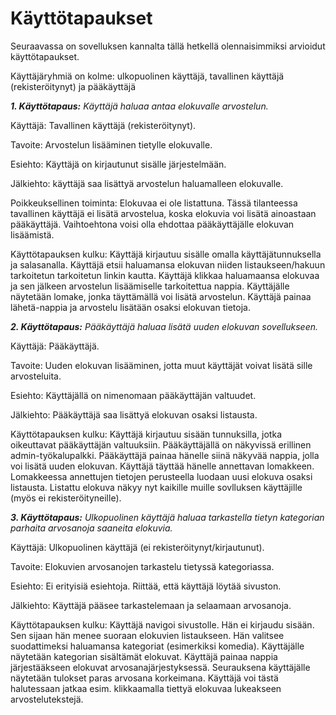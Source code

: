 # Käyttötapaukset

Seuraavassa on sovelluksen kannalta tällä hetkellä olennaisimmiksi arvioidut käyttötapaukset.

Käyttäjäryhmiä on kolme: ulkopuolinen käyttäjä, tavallinen käyttäjä (rekisteröitynyt) ja pääkäyttäjä

***1. Käyttötapaus:** Käyttäjä haluaa antaa elokuvalle arvostelun.*

Käyttäjä: Tavallinen käyttäjä (rekisteröitynyt).

Tavoite: Arvostelun lisääminen tietylle elokuvalle.

Esiehto: Käyttäjä on kirjautunut sisälle järjestelmään. 

Jälkiehto: käyttäjä saa lisättyä arvostelun haluamalleen elokuvalle.

Poikkeuksellinen toiminta: Elokuvaa ei ole listattuna. Tässä tilanteessa tavallinen käyttäjä ei lisätä arvostelua, koska elokuvia voi lisätä ainoastaan pääkäyttäjä. Vaihtoehtona voisi olla ehdottaa pääkäyttäjälle elokuvan lisäämistä.

Käyttötapauksen kulku: Käyttäjä kirjautuu sisälle omalla käyttäjätunnuksella ja salasanalla. Käyttäjä etsii haluamansa elokuvan niiden listaukseen/hakuun tarkoitetun tarkoitetun linkin kautta. Käyttäjä klikkaa haluamaansa elokuvaa ja sen jälkeen arvostelun lisäämiselle tarkoitettua nappia. Käyttäjälle näytetään lomake, jonka täyttämällä voi lisätä arvostelun. Käyttäjä painaa lähetä-nappia ja arvostelu lisätään osaksi elokuvan tietoja.

***2. Käyttötapaus:** Pääkäyttäjä haluaa lisätä uuden elokuvan sovellukseen.*

Käyttäjä: Pääkäyttäjä.

Tavoite: Uuden elokuvan lisääminen, jotta muut käyttäjät voivat lisätä sille arvosteluita.

Esiehto: Käyttäjällä on nimenomaan pääkäyttäjän valtuudet.

Jälkiehto: Pääkäyttäjä saa lisättyä elokuvan osaksi listausta.

Käyttötapauksen kulku: Käyttäjä kirjautuu sisään tunnuksilla, jotka oikeuttavat pääkäyttäjän valtuuksiin. Pääkäyttäjällä on näkyvissä erillinen admin-työkalupalkki. Pääkäyttäjä painaa hänelle siinä näkyvää nappia, jolla voi lisätä uuden elokuvan. Käyttäjä täyttää hänelle annettavan lomakkeen. Lomakkeessa annettujen tietojen perusteella luodaan uusi elokuva osaksi listausta. Listattu elokuva näkyy nyt kaikille muille sovlluksen käyttäjille (myös ei rekisteröityneille).

***3. Käyttötapaus:** Ulkopuolinen käyttäjä haluaa tarkastella tietyn kategorian parhaita arvosanoja saaneita elokuvia.*

Käyttäjä: Ulkopuolinen käyttäjä (ei rekisteröitynyt/kirjautunut).

Tavoite: Elokuvien arvosanojen tarkastelu tietyssä kategoriassa.

Esiehto: Ei erityisiä esiehtoja. Riittää, että käyttäjä löytää sivuston.

Jälkiehto: Käyttäjä pääsee tarkastelemaan ja selaamaan arvosanoja.

Käyttötapauksen kulku: Käyttäjä navigoi sivustolle. Hän ei kirjaudu sisään. Sen sijaan hän menee suoraan elokuvien listaukseen. Hän valitsee suodattimeksi haluamansa kategoriat (esimerkiksi komedia). Käyttäjälle näytetään kategorian sisältämät elokuvat. Käyttäjä painaa nappia järjestääkseen elokuvat arvosanajärjestyksessä. Seurauksena käyttäjälle näytetään tulokset paras arvosana korkeimana. Käyttäjä voi tästä halutessaan jatkaa esim. klikkaamalla tiettyä elokuvaa lukeakseen arvostelutekstejä.
